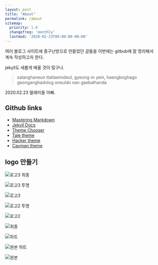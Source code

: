 ```yaml
---
layout: post
title: "About"
permalink: /about
sitemap:
  priority: 1.0
  changefreq: 'monthly'
  lastmod: '2020-02-23T09:00:00-00:00'
---
```


여러 블로그 사이트에 중구난방으로 만들었던 글들을 이번에는 gitbub에 잘 정리해서 계속 작성하고자 한다.

jekyll도 새롭게 배울 것이 많구나.

> salanghaneun ttallaemideul, gyeong-in yein, haengboghago geonganghadolog oneuldo nan gaebalhanda

2020.02.23 딸래미들 아빠.

## Github links
* [Mastering Markdown](https://guides.github.com/features/mastering-markdown/)
* [Jekyll Docs](https://jekyllrb.com/docs/)
* [Theme Chooser](https://help.github.com/en/github/working-with-github-pages/adding-a-theme-to-your-github-pages-site-with-the-theme-chooser)
* [Tale theme](https://github.com/chesterhow/tale)
* [Hacker theme](https://pages-themes.github.io/hacker)
* [Cayman theme](https://github.com/pages-themes/cayman)


## logo 만들기

![로고3 최종](/assets/ttallaemideul03.png)

![로고3 투명](/assets/ttallaemideul02_transparent.png)

![로고3](/assets/ttallaemideul02.png)

![로고2 투명](/assets/ttallaemideul01_transparent.png)

![로고2](/assets/ttallaemideul01.png)

![최종](/assets/logo_512x512_hearts_text.png)

![하트](/assets/logo_512x512_hearts.png)

![원본 하트](/assets/logo_512x512.png)

![원본](/assets/logo.png)